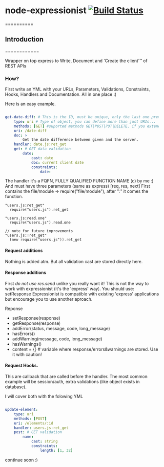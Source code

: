 # node-expressionist [![Build Status](https://secure.travis-ci.org/llafuente/node-expressionist.png?branch=master)](http://travis-ci.org/llafuente/node-expressionist)
==========

## Introduction
============

Wrapper on top express to Write, Document and 'Create the client'™ of REST APIs


### How?

First write an YML with your URLs, Parameters, Validations, Constraints, Hooks, Handlers and Documentation. All in one place :)

Here is an easy example.

```yml

get-date-diff: # This is the ID, must be unique, only the last one prevail
    type: uri # Type of object, you can define more than just URIs...
    methods: [GET] #suported methods GET|POST|PUT|DELETE, if you extend express you can use more...
    uri: /date-diff
    doc: >
    	Get the date difference between given and the server.
    handler: date.js:ret_get
    get: # GET data validation
        date:
            cast: date
            doc: current client date
            constraints:
                date:

```

The handler it's a FQFN, FULLY QUALIFIED FUNCTION NAME (c) by me :)
And must have three parameters (same as express) [req, res, next]
First contains the file/module => require("file/module"), after ":" it comes the function.

```
"users.js:ret_get"
  require("users.js").ret_get

"users.js:read.one"
  require("users.js").read.one

// note for future improvements
"users.js:!ret_get"
  (new require("users.js")).ret_get
```

#### Request additions
Nothing is added atm. But all validation cast are stored directly here.


#### Response additions
First *do not use res.send* unlike you really want it!
This is not the way to work with expressionist (it's the 'express' way). You should use: setResponse
Expressionist is compatible with existing 'express' applications but encourage you to use another aproach.


Reponse
* setResponse(response)
* getResponse(response)
* addError(status, message, code, long_message)
* hasErrors()
* addWarning(message, code, long_message)
* hasWarnings()
* content = {} # variable where response/errors&warnings are stored. Use it with caution!


#### Request Hooks.
This are callback that are called before the handler.
The most common example will be session/auth, extra validations (like object exists in database).

I will cover both with the folowing YML


```yml

update-element:
    type: uri
    methods: [POST]
    uri: /elements/:id
    handler: users.js:ret_get
    post: # GET validation
        name:
            cast: string
            constraints:
                length: [1, 32]
```




continue soon :)